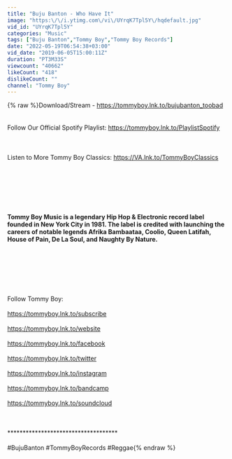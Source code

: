 ```yaml
---
title: "Buju Banton - Who Have It"
image: "https:\/\/i.ytimg.com\/vi\/UYrqK7Tpl5Y\/hqdefault.jpg"
vid_id: "UYrqK7Tpl5Y"
categories: "Music"
tags: ["Buju Banton","Tommy Boy","Tommy Boy Records"]
date: "2022-05-19T06:54:38+03:00"
vid_date: "2019-06-05T15:00:11Z"
duration: "PT3M33S"
viewcount: "40662"
likeCount: "418"
dislikeCount: ""
channel: "Tommy Boy"
---
```

{% raw %}Download/Stream - <a rel="nofollow" target="blank" href="https://tommyboy.lnk.to/bujubanton_toobad">https://tommyboy.lnk.to/bujubanton_toobad</a><br /><br /><br />Follow Our Official Spotify Playlist: <a rel="nofollow" target="blank" href="https://tommyboy.lnk.to/PlaylistSpotify">https://tommyboy.lnk.to/PlaylistSpotify</a><br /><br /> <br /><br />Listen to More Tommy Boy Classics: <a rel="nofollow" target="blank" href="https://VA.lnk.to/TommyBoyClassics">https://VA.lnk.to/TommyBoyClassics</a><br /><br /> <br /><br />************************************<br /><br /> <br /><br />Tommy Boy Music is a legendary Hip Hop &amp; Electronic record label founded in New York City in 1981. The label is credited with launching the careers of notable legends Afrika Bambaataa, Coolio, Queen Latifah, House of Pain, De La Soul, and Naughty By Nature.<br /><br /> <br /><br />************************************<br /><br /> <br /><br />Follow Tommy Boy:<br /><br /><a rel="nofollow" target="blank" href="https://tommyboy.lnk.to/subscribe">https://tommyboy.lnk.to/subscribe</a><br /><br /><a rel="nofollow" target="blank" href="https://tommyboy.lnk.to/website">https://tommyboy.lnk.to/website</a><br /><br /><a rel="nofollow" target="blank" href="https://tommyboy.lnk.to/facebook">https://tommyboy.lnk.to/facebook</a><br /><br /><a rel="nofollow" target="blank" href="https://tommyboy.lnk.to/twitter">https://tommyboy.lnk.to/twitter</a><br /><br /><a rel="nofollow" target="blank" href="https://tommyboy.lnk.to/instagram">https://tommyboy.lnk.to/instagram</a><br /><br /><a rel="nofollow" target="blank" href="https://tommyboy.lnk.to/bandcamp">https://tommyboy.lnk.to/bandcamp</a><br /><br /><a rel="nofollow" target="blank" href="https://tommyboy.lnk.to/soundcloud">https://tommyboy.lnk.to/soundcloud</a><br /><br /> <br /><br />************************************<br /><br /> #BujuBanton #TommyBoyRecords #Reggae{% endraw %}
